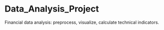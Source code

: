 # Data_Analysis_Project
Financial data analysis: preprocess, visualize, calculate technical indicators.
